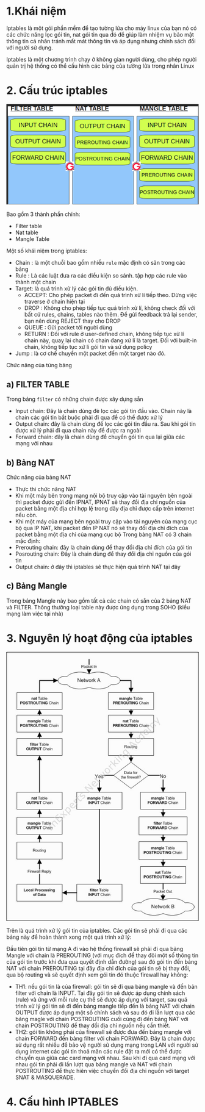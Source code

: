 # 1.Khái niệm 
Iptables là một gói phần mềm để tạo tường lửa cho máy linux của bạn nó có các chức năng lọc gói tin, nat gói tin qua đó để giúp làm nhiệm vụ bảo mật thông tin cá nhân tránh mất mát thông tin và áp dụng nhưng chính sách đổi với người sử dụng.

Iptables là một chương trình chạy ở không gian người dùng, cho phép người quản trị hệ thống có thể cấu hình các bảng của tường lửa trong nhân Linux 
# 2. Cấu trúc iptables
![](https://github.com/duckmak14/linux/blob/master/iptables/images/screenshot_4.png)

Bao gồm 3 thành phần chính: 
- Filter table 
- Nat table
- Mangle Table 

Một số khái niệm trong iptables: 
- Chain : là một chuỗi bao gồm nhiều `rule` mặc định có sãn trong các bảng 
- Rule : Là các luật đưa ra các điều kiện so sánh. tập hợp các rule vào thành một chain
- Target: là quá trình xử lý các gói tin đủ điều kiện. 
    - ACCEPT: Cho phép packet đi đến quá trình xử lí tiếp theo. Dừng việc traverse ở chain hiện tại
    - DROP : Không cho phép tiếp tục quá trình xử lí, không check đối với bất cứ rules, chains, tables nào thêm. Để gửi feedback trả lại sender, bạn nên dùng REJECT thay cho DROP
    - QUEUE : Gửi packet tới người dùng
    - RETURN : Đối với rule ở user-defined chain, không tiếp tục xử lí chain này, quay lại chain có chain đang xử lí là target. Đối với built-in chain, không tiếp tục xử lí gói tin và sử dụng policy
- Jump : là cơ chế chuyển một packet đến một target nào đó.

Chức năng của từng bảng 
## a) FILTER TABLE 
Trong bảng `filter` có những chain được xây dựng sẵn 
- Input chain: Đây là chain dùng đẻ lọc các gói tin đầu vào. Chain này là chain các gói tin bắt buộc phải đi qua để có thể được xử lý
- Output chain: đây là chain dùng để lọc các gói tin đầu ra. Sau khi gói tin được xử lý phải đi qua chain này để được ra ngoài
- Forward chain:  đây là chain dùng để chuyển gói tin qua lại giữa các mạng với nhau
## b) Bảng NAT 
Chức năng của bảng NAT 
- Thực thi chức năng NAT
- Khi một máy bên trong mạng nội bộ truy cập vào tài nguyên bên ngoài thì packet được gửi đến IPNAT, IPNAT sẽ thay đổi địa chỉ nguồn của packet bằng một địa chỉ hợp lệ trong dãy địa chỉ được cấp trên internet nếu còn.
- Khi một máy của mạng bên ngoài truy cập vào tài nguyên của mạng cục bộ qua IP NAT, khi packet đến IP NAT nó sẽ thay đổi địa chỉ đích của packet bằng một địa chỉ của mạng cục bộ
Trong bảng NAT có 3 chain mặc định:
- Prerouting chain: đây là chain dùng để thay đổi địa chỉ đích của gói tin
- Posrouting chain: Đây là chain dùng để thay đổi địa chỉ nguồn của gói tin
- Output chain: ở đây thì iptables sẽ thực hiện quá trình NAT tại đây
## c) Bảng Mangle 
Trong bảng Mangle này bao gồm tất cả các chain có sẵn của 2 bảng NAT và FILTER. Thông thường loại table này được ứng dụng trong SOHO (kiểu mạng làm việc tại nhà)
# 3. Nguyên lý hoạt động của iptables
![](https://github.com/duckmak14/linux/blob/master/iptables/images/687474703a2f2f766e657870657274732e6e65742f696d616765732f73746f726965732f69707461626c652e6a7067.jpeg)

Trên là quá trình xử lý gói tin của iptables. Các gói tin sẽ phải đi qua các bảng này để hoàn thành xong một quá trình xử lý: 

Đầu tiên gói tin từ mạng A đi vào hệ thống firewall sẽ phải đi qua bảng Mangle với chain là PREROUTING (với mục đích để thay đôi một số thông tin của gói tin trước khi đưa qua quyết định dẫn đường) sau đó gói tin đến bảng NAT với chain PREROUTING tại đây địa chỉ đích của gói tin sẽ bị thay đổi, qua bộ routing và sẽ quyết định xem gói tin đó thuộc firewall hay không: 
- TH1: nếu gói tin là của firewall: gói tin sẽ đi qua bảng mangle và đến bản filter với chain là INPUT. Tại đây gói tin sẽ được áp dụng chính sách (rule) và ứng với mỗi rule cụ thể sẽ được áp dụng với target, sau quá trình xử lý gói tin sẽ đi đến bảng mangle tiếp đến là bảng NAT với chain OUTPUT được áp dụng một số chính sách và sau đó đi lần lượt qua các bảng magle với chain POSTROUTING cuối cùng đi đến bảng NAT với chain POSTROUTING để thay đổi địa chỉ nguồn nếu cần thiết.
- TH2: gói tin không phải của firewall sẽ được đưa đến bảng mangle với chain FORWARD đến bảng filter với chain FORWARD. Đây là chain được sử dụng rất nhiều để bảo vệ người sử dụng mạng trong LAN với người sử dụng internet các gói tin thoả mãn các rule đặt ra mới có thể được chuyển qua giữa các card mạng với nhau. Sau khi đi qua card mạng với nhau gói tin phải đi lần lượt qua bảng mangle và NAT với chain POSTROUTING để thực hiên việc chuyển đổi địa chỉ nguồn với target SNAT & MASQUERADE.
# 4. Cấu hình IPTABLES
